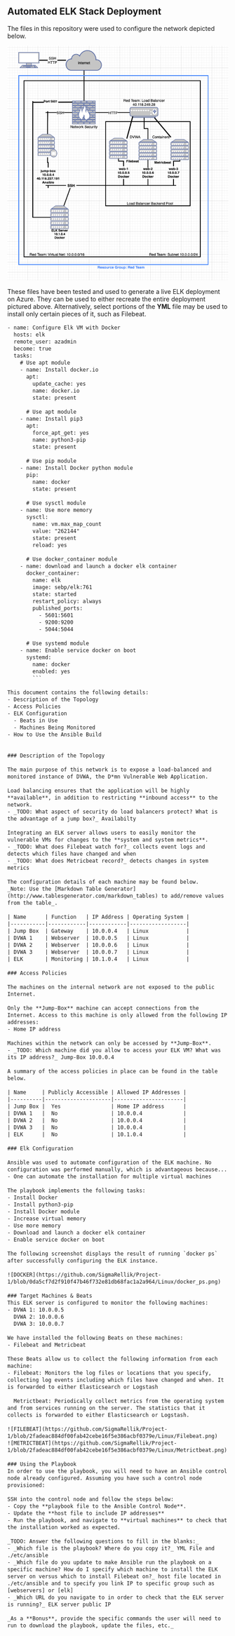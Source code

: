 ## Automated ELK Stack Deployment

The files in this repository were used to configure the network depicted below.

![NETWORK_DIAGRAM](https://github.com/SigmaRellik/Project-1/blob/438f067bdf48704b395ef192139bff6d24acee9e/Diagrams/diagram.png)

These files have been tested and used to generate a live ELK deployment on Azure. They can be used to either recreate the entire deployment pictured above. Alternatively, select portions of the **YML** file may be used to install only certain pieces of it, such as Filebeat.

```---
- name: Configure Elk VM with Docker
  hosts: elk
  remote_user: azadmin
  become: true
  tasks:
    # Use apt module
    - name: Install docker.io
      apt:
        update_cache: yes
        name: docker.io
        state: present

      # Use apt module
    - name: Install pip3
      apt:
        force_apt_get: yes
        name: python3-pip
        state: present

      # Use pip module
    - name: Install Docker python module
      pip:
        name: docker
        state: present

      # Use sysctl module
    - name: Use more memory
      sysctl:
        name: vm.max_map_count
        value: "262144"
        state: present
        reload: yes

      # Use docker_container module
    - name: download and launch a docker elk container
      docker_container:
        name: elk
        image: sebp/elk:761
        state: started
        restart_policy: always
        published_ports:
          - 5601:5601
          - 9200:9200
          - 5044:5044

      # Use systemd module
    - name: Enable service docker on boot
      systemd:
        name: docker
        enabled: yes
        ```
  
This document contains the following details:
- Description of the Topology
- Access Policies
- ELK Configuration
  - Beats in Use
  - Machines Being Monitored
- How to Use the Ansible Build


### Description of the Topology

The main purpose of this network is to expose a load-balanced and monitored instance of DVWA, the D*mn Vulnerable Web Application.

Load balancing ensures that the application will be highly **available**, in addition to restricting **inbound access** to the network.
- _TODO: What aspect of security do load balancers protect? What is the advantage of a jump box?_ Availabilty

Integrating an ELK server allows users to easily monitor the vulnerable VMs for changes to the **system and system metrics**.
- _TODO: What does Filebeat watch for?_ collects event logs and detects which files have changed and when
- _TODO: What does Metricbeat record?_ detects changes in system metrics

The configuration details of each machine may be found below.
_Note: Use the [Markdown Table Generator](http://www.tablesgenerator.com/markdown_tables) to add/remove values from the table_.

| Name      | Function   | IP Address | Operating System |
|-----------|------------|------------|------------------|
| Jump Box  | Gateway    | 10.0.0.4   | Linux            |
| DVWA 1    | Webserver  | 10.0.0.5   | Linux            |
| DVWA 2    | Webserver  | 10.0.0.6   | Linux            |
| DVWA 3    | Webserver  | 10.0.0.7   | Linux            |
| ELK       | Monitoring | 10.1.0.4   | Linux            |

### Access Policies

The machines on the internal network are not exposed to the public Internet. 

Only the **Jump-Box** machine can accept connections from the Internet. Access to this machine is only allowed from the following IP addresses:
- Home IP address

Machines within the network can only be accessed by **Jump-Box**.
- _TODO: Which machine did you allow to access your ELK VM? What was its IP address?_ Jump-Box 10.0.0.4

A summary of the access policies in place can be found in the table below.

| Name     | Publicly Accessible | Allowed IP Addresses |
|----------|---------------------|----------------------|
| Jump Box |  Yes                | Home IP address      |
| DVWA 1   |  No                 | 10.0.0.4             |
| DVWA 2   |  No                 | 10.0.0.4             |
| DVWA 3   |  No                 | 10.0.0.4             |
| ELK      |  No                 | 10.1.0.4             |

### Elk Configuration

Ansible was used to automate configuration of the ELK machine. No configuration was performed manually, which is advantageous because...
- One can automate the installation for multiple virtual machines

The playbook implements the following tasks:
- Install Docker
- Install python3-pip
- Install Docker module
- Increase virtual memory
- Use more memory
- Download and launch a docker elk container
- Enable service docker on boot

The following screenshot displays the result of running `docker ps` after successfully configuring the ELK instance.

![DOCKER](https://github.com/SigmaRellik/Project-1/blob/0da5cf7d2f910f47b46f732e81db68fac1a2a964/Linux/docker_ps.png)

### Target Machines & Beats
This ELK server is configured to monitor the following machines:
- DVWA 1: 10.0.0.5
  DVWA 2: 10.0.0.6
  DVWA 3: 10.0.0.7

We have installed the following Beats on these machines:
- Filebeat and Metricbeat

These Beats allow us to collect the following information from each machine:
- Filebeat: Monitors the log files or locations that you specify, collecting log events including which files have changed and when. It is forwarded to either Elasticsearch or Logstash

  Metrictbeat: Periodically collect metrics from the operating system and from services running on the server. The statistics that it collects is forwarded to either Elasticsearch or Logstash.

![FILEBEAT](https://github.com/SigmaRellik/Project-1/blob/2fadeac884df00fab42cebe16f5e386acbf0379e/Linux/Filebeat.png)
![METRICTBEAT](https://github.com/SigmaRellik/Project-1/blob/2fadeac884df00fab42cebe16f5e386acbf0379e/Linux/Metrictbeat.png)

### Using the Playbook
In order to use the playbook, you will need to have an Ansible control node already configured. Assuming you have such a control node provisioned: 

SSH into the control node and follow the steps below:
- Copy the **playbook file to the Ansible Control Node**.
- Update the **host file to include IP addresses**
- Run the playbook, and navigate to **virtual machines** to check that the installation worked as expected.

_TODO: Answer the following questions to fill in the blanks:_
- _Which file is the playbook? Where do you copy it?_ YML File and ./etc/ansible
- _Which file do you update to make Ansible run the playbook on a specific machine? How do I specify which machine to install the ELK server on versus which to install Filebeat on?_ host file located in ./etc/ansible and to specify you link IP to specific group such as [webservers] or [elk] 
- _Which URL do you navigate to in order to check that the ELK server is running?_ ELK server public IP

_As a **Bonus**, provide the specific commands the user will need to run to download the playbook, update the files, etc._
